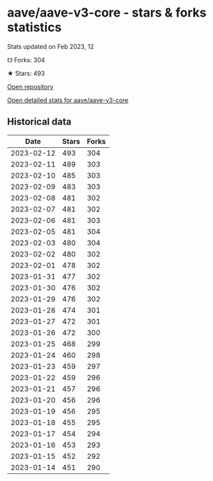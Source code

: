 # aave/aave-v3-core - stars & forks statistics

Stats updated on Feb 2023, 12

☋ Forks: 304

★ Stars: 493

[Open repository](https://github.com/aave/aave-v3-core)

[Open detailed stats for aave/aave-v3-core](https://reviewgithub.com/rep/aave/aave-v3-core)

## Historical data
| Date | Stars | Forks |
|------|-------|-------|
| 2023-02-12 | 493 | 304 | 
| 2023-02-11 | 489 | 303 | 
| 2023-02-10 | 485 | 303 | 
| 2023-02-09 | 483 | 303 | 
| 2023-02-08 | 481 | 302 | 
| 2023-02-07 | 481 | 302 | 
| 2023-02-06 | 481 | 303 | 
| 2023-02-05 | 481 | 304 | 
| 2023-02-03 | 480 | 304 | 
| 2023-02-02 | 480 | 302 | 
| 2023-02-01 | 478 | 302 | 
| 2023-01-31 | 477 | 302 | 
| 2023-01-30 | 476 | 302 | 
| 2023-01-29 | 476 | 302 | 
| 2023-01-28 | 474 | 301 | 
| 2023-01-27 | 472 | 301 | 
| 2023-01-26 | 472 | 300 | 
| 2023-01-25 | 468 | 299 | 
| 2023-01-24 | 460 | 298 | 
| 2023-01-23 | 459 | 297 | 
| 2023-01-22 | 459 | 296 | 
| 2023-01-21 | 457 | 296 | 
| 2023-01-20 | 456 | 296 | 
| 2023-01-19 | 456 | 295 | 
| 2023-01-18 | 455 | 295 | 
| 2023-01-17 | 454 | 294 | 
| 2023-01-16 | 453 | 293 | 
| 2023-01-15 | 452 | 292 | 
| 2023-01-14 | 451 | 290 | 

